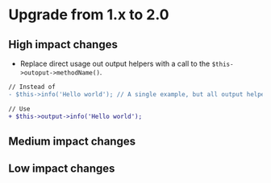 # Upgrade from 1.x to 2.0

## High impact changes

- Replace direct usage out output helpers with a call to the `$this->outoput->methodName()`.

```diff
// Instead of
- $this->info('Hello world'); // A single example, but all output helpers are affected

// Use
+ $this->output->info('Hello world');
```

## Medium impact changes

## Low impact changes
